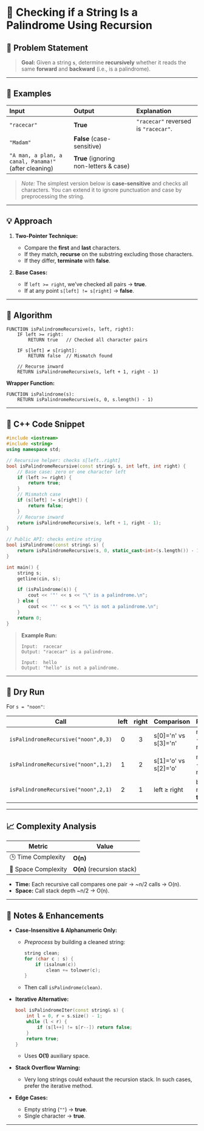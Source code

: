 # 📘 Checking if a String Is a Palindrome Using Recursion

## 🧾 Problem Statement

> **Goal:**
> Given a string **`s`**, determine **recursively** whether it reads the same **forward** and **backward** (i.e., is a palindrome).

---

## 🔎 Examples

| Input                                                    | Output                                 | Explanation                          |
| :------------------------------------------------------- | :------------------------------------- | :----------------------------------- |
| `"racecar"`                                              | **True**                               | `"racecar"` reversed is `"racecar"`. |
| `"Madam"`                                                | **False** (case-sensitive)             |                                      |
| `"A man, a plan, a canal, Panama!"`<br/>(after cleaning) | **True** (ignoring non-letters & case) |                                      |

> *Note:* The simplest version below is **case-sensitive** and checks all characters. You can extend it to ignore punctuation and case by preprocessing the string.

---

## 💡 Approach

1. **Two-Pointer Technique:**

   * Compare the **first** and **last** characters.
   * If they match, **recurse** on the substring excluding those characters.
   * If they differ, **terminate** with **false**.

2. **Base Cases:**

   * If `left >= right`, we’ve checked all pairs → **true**.
   * If at any point `s[left] != s[right]` → **false**.

---

## 🔁 Algorithm

```text
FUNCTION isPalindromeRecursive(s, left, right):
    IF left >= right:
        RETURN true   // Checked all character pairs

    IF s[left] ≠ s[right]:
        RETURN false  // Mismatch found

    // Recurse inward
    RETURN isPalindromeRecursive(s, left + 1, right - 1)
```

**Wrapper Function:**

```text
FUNCTION isPalindrome(s):
    RETURN isPalindromeRecursive(s, 0, s.length() - 1)
```

---

## 💾 C++ Code Snippet

```cpp
#include <iostream>
#include <string>
using namespace std;

// Recursive helper: checks s[left..right]
bool isPalindromeRecursive(const string& s, int left, int right) {
    // Base case: zero or one character left
    if (left >= right) {
        return true;
    }
    // Mismatch case
    if (s[left] != s[right]) {
        return false;
    }
    // Recurse inward
    return isPalindromeRecursive(s, left + 1, right - 1);
}

// Public API: checks entire string
bool isPalindrome(const string& s) {
    return isPalindromeRecursive(s, 0, static_cast<int>(s.length()) - 1);
}

int main() {
    string s;
    getline(cin, s);

    if (isPalindrome(s)) {
        cout << '"' << s << "\" is a palindrome.\n";
    } else {
        cout << '"' << s << "\" is not a palindrome.\n";
    }
    return 0;
}
```

> **Example Run:**
>
> ```
> Input:  racecar  
> Output: "racecar" is a palindrome.
>
> Input:  hello
> Output: "hello" is not a palindrome.
> ```

---

## 🧮 Dry Run

For `s = "noon"`:

| Call                                | left | right | Comparison             | Result                 |
| ----------------------------------- | :--: | :---: | :--------------------- | :--------------------- |
| `isPalindromeRecursive("noon",0,3)` |   0  |   3   | s\[0]='n' vs s\[3]='n' | match → recurse        |
| `isPalindromeRecursive("noon",1,2)` |   1  |   2   | s\[1]='o' vs s\[2]='o' | match → recurse        |
| `isPalindromeRecursive("noon",2,1)` |   2  |   1   | left ≥ right           | base → return **true** |

---

## 📈 Complexity Analysis

| Metric              | Value                      |
| ------------------- | -------------------------- |
| 🕒 Time Complexity  | **O(n)**                   |
| 🧠 Space Complexity | **O(n)** (recursion stack) |

* **Time:** Each recursive call compares one pair → \~n/2 calls → O(n).
* **Space:** Call stack depth \~n/2 → O(n).

---

## 📎 Notes & Enhancements

* **Case-Insensitive & Alphanumeric Only:**

  * *Preprocess* by building a cleaned string:

    ```cpp
    string clean;
    for (char c : s) {
        if (isalnum(c)) 
            clean += tolower(c);
    }
    ```
  * Then call `isPalindrome(clean)`.

* **Iterative Alternative:**

  ```cpp
  bool isPalindromeIter(const string& s) {
      int l = 0, r = s.size() - 1;
      while (l < r) {
          if (s[l++] != s[r--]) return false;
      }
      return true;
  }
  ```

  * Uses **O(1)** auxiliary space.

* **Stack Overflow Warning:**

  * Very long strings could exhaust the recursion stack. In such cases, prefer the iterative method.

* **Edge Cases:**

  * Empty string (`""`) → **true**.
  * Single character → **true**.

---

